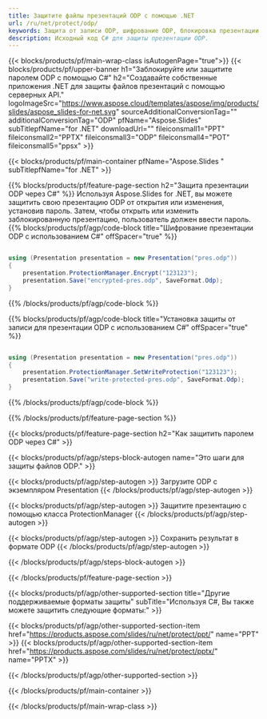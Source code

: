 ```yaml
---
title: Защитите файлы презентаций ODP с помощью .NET
url: /ru/net/protect/odp/
keywords: Защита от записи ODP, шифрование ODP, блокировка презентации ODP, защита ODP
description: Исходный код C# для защиты презентации ODP.
---
```


{{< blocks/products/pf/main-wrap-class isAutogenPage="true">}}
{{< blocks/products/pf/upper-banner h1="Заблокируйте или защитите паролем ODP с помощью C#" h2="Создавайте собственные приложения .NET для защиты файлов презентаций с помощью серверных API." logoImageSrc="https://www.aspose.cloud/templates/aspose/img/products/slides/aspose_slides-for-net.svg" sourceAdditionalConversionTag="" additionalConversionTag="ODP" pfName="Aspose.Slides" subTitlepfName="for .NET" downloadUrl="" fileiconsmall1="PPT" fileiconsmall2="PPTX" fileiconsmall3="ODP" fileiconsmall4="POT" fileiconsmall5="ppsx" >}}

{{< blocks/products/pf/main-container pfName="Aspose.Slides " subTitlepfName="for .NET" >}}

{{% blocks/products/pf/feature-page-section  h2="Защита презентации ODP через C#" %}}
Используя Aspose.Slides for .NET, вы можете защитить свою презентацию ODP от открытия или изменения, установив пароль. Затем, чтобы открыть или изменить заблокированную презентацию, пользователь должен ввести пароль.
{{% blocks/products/pf/agp/code-block title="Шифрование презентации ODP с использованием C#" offSpacer="true" %}}

```cs

using (Presentation presentation = new Presentation("pres.odp"))
{
    presentation.ProtectionManager.Encrypt("123123");
    presentation.Save("encrypted-pres.odp", SaveFormat.Odp);
}
```

{{% /blocks/products/pf/agp/code-block %}}

{{% blocks/products/pf/agp/code-block title="Установка защиты от записи для презентации ODP с использованием C#" offSpacer="true" %}}

```cs

using (Presentation presentation = new Presentation("pres.odp"))
{
    presentation.ProtectionManager.SetWriteProtection("123123");
    presentation.Save("write-protected-pres.odp", SaveFormat.Odp);
}
```

{{% /blocks/products/pf/agp/code-block %}}

{{% /blocks/products/pf/feature-page-section %}}

{{< blocks/products/pf/feature-page-section  h2="Как защитить паролем ODP через C#" >}}

{{< blocks/products/pf/agp/steps-block-autogen name="Это шаги для защиты файлов ODP." >}}

{{< blocks/products/pf/agp/step-autogen >}}
Загрузите ODP с экземпляром Presentation
{{< /blocks/products/pf/agp/step-autogen >}}

{{< blocks/products/pf/agp/step-autogen >}}
Защитите презентацию с помощью класса ProtectionManager
{{< /blocks/products/pf/agp/step-autogen >}}

{{< blocks/products/pf/agp/step-autogen >}}
Сохранить результат в формате ODP
{{< /blocks/products/pf/agp/step-autogen >}}

{{< /blocks/products/pf/agp/steps-block-autogen >}}

{{< /blocks/products/pf/feature-page-section >}}

{{< blocks/products/pf/agp/other-supported-section title="Другие поддерживаемые форматы защиты" subTitle="Используя C#, Вы также можете защитить следующие форматы:" >}}

{{< blocks/products/pf/agp/other-supported-section-item href="https://products.aspose.com/slides/ru/net/protect/ppt/" name="PPT" >}}
{{< blocks/products/pf/agp/other-supported-section-item href="https://products.aspose.com/slides/ru/net/protect/pptx/" name="PPTX" >}}


{{< /blocks/products/pf/agp/other-supported-section >}}

{{< /blocks/products/pf/main-container >}}
    
{{< /blocks/products/pf/main-wrap-class >}}